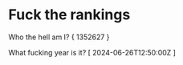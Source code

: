 # Fuck the rankings

Who the hell am I?
{ 1352627 }

What fucking year is it?
[ 2024-06-26T12:50:00Z ]
